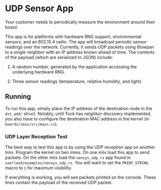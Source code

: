 UDP Sensor App
==============

Your customer needs to periodically measure the environment around their board.

This app is for platforms with hardware RNG support, environmental sensors, and
an 802.15.4 radio. The app will broadcast periodic sensor readings over the
network. Currently, it sends UDP packets using 6lowpan to a single neighbor
with an IP address known ahead of time.  The contents of the payload (which are
serialized to JSON) include:

1. A random number, generated by the application accessing the underlying hardware RNG.

2. Three sensor readings (temperature, relative humidity, and light).

## Running

To run this app, simply place the IP address of the destination node in the `dst_addr` struct.
Notably, until Tock has neighbor discovery implemented, you also have to configure
the destination MAC address in the kernel (in `boards/imix/src/main.rs`).

### UDP Layer Reception Test

The best way to test this app is by using the UDP reception app on another Imix.
Program the kernel on two imixs. On one imix load this app to send packets. On
the other imix load the `sensys_udp_rx` app found in
`userland/examples/sensys_udp_rx`. You will want to set the
`PRINT_STRING` macro to `1` for maximum visibility.

If everything is working, you will see packets printed on the console.
These lines contain the payload of the received UDP packet.
